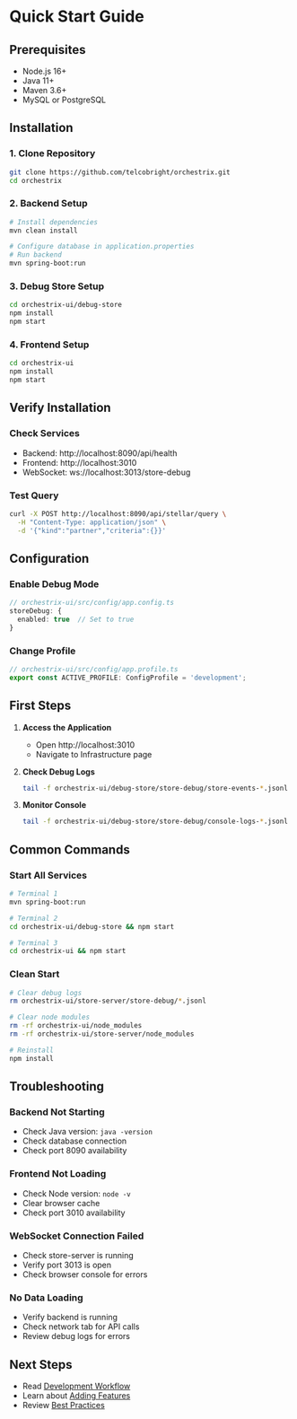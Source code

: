# Quick Start Guide

## Prerequisites

- Node.js 16+
- Java 11+
- Maven 3.6+
- MySQL or PostgreSQL

## Installation

### 1. Clone Repository
```bash
git clone https://github.com/telcobright/orchestrix.git
cd orchestrix
```

### 2. Backend Setup
```bash
# Install dependencies
mvn clean install

# Configure database in application.properties
# Run backend
mvn spring-boot:run
```

### 3. Debug Store Setup
```bash
cd orchestrix-ui/debug-store
npm install
npm start
```

### 4. Frontend Setup
```bash
cd orchestrix-ui
npm install
npm start
```

## Verify Installation

### Check Services
- Backend: http://localhost:8090/api/health
- Frontend: http://localhost:3010
- WebSocket: ws://localhost:3013/store-debug

### Test Query
```bash
curl -X POST http://localhost:8090/api/stellar/query \
  -H "Content-Type: application/json" \
  -d '{"kind":"partner","criteria":{}}'
```

## Configuration

### Enable Debug Mode
```typescript
// orchestrix-ui/src/config/app.config.ts
storeDebug: {
  enabled: true  // Set to true
}
```

### Change Profile
```typescript
// orchestrix-ui/src/config/app.profile.ts
export const ACTIVE_PROFILE: ConfigProfile = 'development';
```

## First Steps

1. **Access the Application**
   - Open http://localhost:3010
   - Navigate to Infrastructure page

2. **Check Debug Logs**
   ```bash
   tail -f orchestrix-ui/debug-store/store-debug/store-events-*.jsonl
   ```

3. **Monitor Console**
   ```bash
   tail -f orchestrix-ui/debug-store/store-debug/console-logs-*.jsonl
   ```

## Common Commands

### Start All Services
```bash
# Terminal 1
mvn spring-boot:run

# Terminal 2
cd orchestrix-ui/debug-store && npm start

# Terminal 3
cd orchestrix-ui && npm start
```

### Clean Start
```bash
# Clear debug logs
rm orchestrix-ui/store-server/store-debug/*.jsonl

# Clear node modules
rm -rf orchestrix-ui/node_modules
rm -rf orchestrix-ui/store-server/node_modules

# Reinstall
npm install
```

## Troubleshooting

### Backend Not Starting
- Check Java version: `java -version`
- Check database connection
- Check port 8090 availability

### Frontend Not Loading
- Check Node version: `node -v`
- Clear browser cache
- Check port 3010 availability

### WebSocket Connection Failed
- Check store-server is running
- Verify port 3013 is open
- Check browser console for errors

### No Data Loading
- Verify backend is running
- Check network tab for API calls
- Review debug logs for errors

## Next Steps

- Read [Development Workflow](./development-workflow.md)
- Learn about [Adding Features](./adding-features.md)
- Review [Best Practices](./best-practices.md)